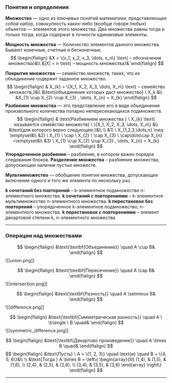 ### Понятия и определения

**Множество** — одно из ключевых понятий математики, представляющее собой набор, совокупность каких-либо (вообще говоря любых) объектов — элементов этого множества. Два множества равны тогда и только тогда, когда содержат в точности одинаковые элементы. 

**Мощность множества** — Количество элементов данного множества.
Бывают конечные, счетные и бесконечные.
$$
\begin{flalign}
&X = \{x_1, x_2, x_3, \dots, x_n\} \text{ – обозначение множества}&\\
&|X| = n \text{ – мощность множества}&
\end{flalign}
$$

**Покрытие множества** —  семейство множеств, таких, что их объединение содержит заданное множество. 
$$
\begin{flalign}
&
X_{k} = \{X_1, X_2, X_3, \dots, X_n\} \text{ – семейство множеств,}&\\
&\text{объединение которых даст множество} \ X_k.&\\
&X_{1} \cup X_{2} \cup X_{3} , \dots, X_{n} = X_{k} 
\end{flalign}
$$
**Разбиение множества** — это представление его в виде объединения произвольного количества попарно непересекающихся подмножеств.
$$
\begin{flalign}
&
\text{Разбиением множества } \ X_{k} \text{ называется семейство множеств} \ \{X_1, X_2, X_3, \dots, X_n\} &\\ 
&\text{для которого верно следующее:}&\\
\\
&1) \ X_{1,2,3,\dots,n} \neq \emptyset&\\
&2) \ X_{1} \ \cap \ X_{2} \ \cap X_{3} \ \cap\dots\cap X_{n} =\emptyset&\\
&3) \ X_{1} \cup X_{2} \cup X_{3} , \dots, X_{n} = X_{k} 
\end{flalign}
$$
**Упорядоченное разбиение** – разбиение, в котором важен порядок следования блоков.
**Разделение множества** – разбиение множества, допускающее наличие пустых множеств.

**Мультимножество** — обобщение понятия множества, допускающее включение одного и того же элемента по нескольку раз.

**k сочетаний без повторений** – k-элементное подмножество n-элементного множества.
**k сочетаний с повторениями** – k-элементное *мультимножество* n-элементного множества.
**k перестановок без повторений** – упорядоченное k-элементное подмножество, n-элементного множества.
**k перестановок c повторениями** – элемент декартовой степени k, n-элементного множества

---
### Операции над множествами 

$$
\begin{flalign}
&\text{\textbf{Объединение}} \quad A \cup B&
\end{flalign}
$$
![[union.png]]

$$
\begin{flalign}
&\text{\textbf{Пересечение}} \quad A \cap B&
\end{flalign}
$$
![[intersection.png]]

$$
\begin{flalign}
&\text{\textbf{Разность}} \quad A \setminus B&
\end{flalign}
$$
![[difference.png]]

$$
\begin{flalign}
&\text{\textbf{Симметрическая разность}} \quad A \ \triangle \ B \quad&
\end{flalign}
$$
![[symmetric_difference.png]]

$$
\begin{flalign}
&\text{\textbf{Декартово произведение}} \quad A \times B \quad&
\end{flalign}
$$
$$
\begin{flalign}
&\text{Пусть} \ A = \{1, 2, 3\} \quad \text{и} \quad B = \{4, 5, 6\}&\\
\\
&\text{Тогда } A \times B = \left\{
\begin{array}{lll}
(1,4), & (1,5), & (1,6), \\
(2,4), & (2,5), & (2,6), \\
(3,4), & (3,5), & (3,6)
\end{array}
\right\}
\end{flalign}
$$


---

